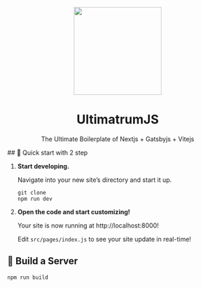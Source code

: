 <p align="center"><img src="https://i.ibb.co/ZLfL0fF/Ultimatrum-removebg-preview.png" height="200"/></p>
<h1 align="center"> UltimatrumJS </h1>
<p align="center"> The Ultimate Boilerplate of Nextjs + Gatsbyjs + Vitejs </p>
<p align= "center"></p>
## 🚀 Quick start with 2 step

1.  **Start developing.**

    Navigate into your new site’s directory and start it up.

    ```shell
    git clone
    npm run dev
    ```

2.  **Open the code and start customizing!**

    Your site is now running at http://localhost:8000!

    Edit `src/pages/index.js` to see your site update in real-time!



## 🚀 Build a Server

```shell
npm run build
```
